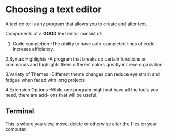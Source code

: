 # Choosing a text editor

A text editor is any program that allows you to create and alter text.

Components of a **GOOD** text editor consist of:

1. Code completion
 -The ability to have auto-completed lines of code increses efficiency.
 
2.Syntax Highlights
 -A program that breaks up certain functions or commands and highlights them different colors greatly increse orginzation.
 
3.Variety of Themes
 -Different theme changes can reduce eye strain and fatigue when faced with long projects.
 
4.Extension Options
 -While one program might not have all the tools you need, there are add- ons that will be useful.
 
 ## Terminal
 
 This is where you view, move, delete or otherwise alter the files on your computer.
